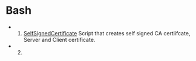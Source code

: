 # Bash
* 1. [SelfSignedCertificate](https://github.com/0x218/Bash/tree/master/SelfSignedCertificate) Script that creates self signed CA certiifcate, Server and Client certificate.
* 2. 
